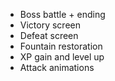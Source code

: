 - Boss battle + ending
- Victory screen
- Defeat screen
- Fountain restoration
- XP gain and level up
- Attack animations
